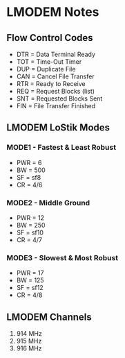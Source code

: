# LMODEM Notes

## Flow Control Codes
* DTR = Data Terminal Ready
* TOT = Time-Out Timer
* DUP = Duplicate File
* CAN = Cancel File Transfer 
* RTR = Ready to Receive
* REQ = Request Blocks (list)
* SNT = Requested Blocks Sent
* FIN = File Transfer Finished

## LMODEM LoStik Modes

### MODE1 - Fastest & Least Robust
* PWR = 6
* BW = 500
* SF = sf8
* CR = 4/6

### MODE2 - Middle Ground
* PWR = 12
* BW = 250
* SF = sf10
* CR = 4/7

### MODE3 - Slowest & Most Robust
* PWR = 17
* BW = 125
* SF = sf12
* CR = 4/8

## LMODEM Channels
1. 914 MHz
2. 915 MHz
3. 916 MHz